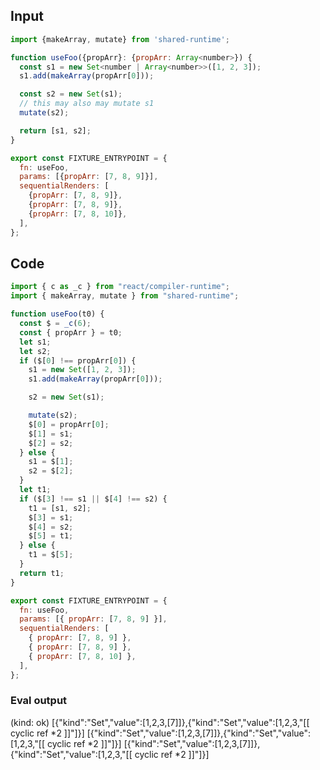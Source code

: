 
## Input

```javascript
import {makeArray, mutate} from 'shared-runtime';

function useFoo({propArr}: {propArr: Array<number>}) {
  const s1 = new Set<number | Array<number>>([1, 2, 3]);
  s1.add(makeArray(propArr[0]));

  const s2 = new Set(s1);
  // this may also may mutate s1
  mutate(s2);

  return [s1, s2];
}

export const FIXTURE_ENTRYPOINT = {
  fn: useFoo,
  params: [{propArr: [7, 8, 9]}],
  sequentialRenders: [
    {propArr: [7, 8, 9]},
    {propArr: [7, 8, 9]},
    {propArr: [7, 8, 10]},
  ],
};

```

## Code

```javascript
import { c as _c } from "react/compiler-runtime";
import { makeArray, mutate } from "shared-runtime";

function useFoo(t0) {
  const $ = _c(6);
  const { propArr } = t0;
  let s1;
  let s2;
  if ($[0] !== propArr[0]) {
    s1 = new Set([1, 2, 3]);
    s1.add(makeArray(propArr[0]));

    s2 = new Set(s1);

    mutate(s2);
    $[0] = propArr[0];
    $[1] = s1;
    $[2] = s2;
  } else {
    s1 = $[1];
    s2 = $[2];
  }
  let t1;
  if ($[3] !== s1 || $[4] !== s2) {
    t1 = [s1, s2];
    $[3] = s1;
    $[4] = s2;
    $[5] = t1;
  } else {
    t1 = $[5];
  }
  return t1;
}

export const FIXTURE_ENTRYPOINT = {
  fn: useFoo,
  params: [{ propArr: [7, 8, 9] }],
  sequentialRenders: [
    { propArr: [7, 8, 9] },
    { propArr: [7, 8, 9] },
    { propArr: [7, 8, 10] },
  ],
};

```
      
### Eval output
(kind: ok) [{"kind":"Set","value":[1,2,3,[7]]},{"kind":"Set","value":[1,2,3,"[[ cyclic ref *2 ]]"]}]
[{"kind":"Set","value":[1,2,3,[7]]},{"kind":"Set","value":[1,2,3,"[[ cyclic ref *2 ]]"]}]
[{"kind":"Set","value":[1,2,3,[7]]},{"kind":"Set","value":[1,2,3,"[[ cyclic ref *2 ]]"]}]